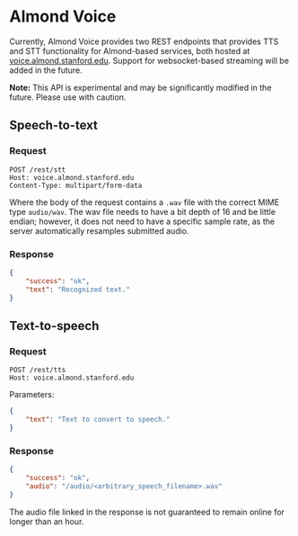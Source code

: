 # Almond Voice

Currently, Almond Voice provides two REST endpoints that provides TTS and STT functionality for Almond-based services, both hosted at [voice.almond.stanford.edu](https://voice.almond.stanford.edu). Support for websocket-based streaming will be added in the future.

**Note:** This API is experimental and may be significantly modified in the future. Please use with caution.

## Speech-to-text

### Request

```
POST /rest/stt
Host: voice.almond.stanford.edu
Content-Type: multipart/form-data
```

Where the body of the request contains a `.wav` file with the correct MIME type `audio/wav`. The wav file needs to have a bit depth of 16 and be little endian; however, it does not need to have a specific sample rate, as the server automatically resamples submitted audio.

### Response

```json
{
    "success": "ok",
    "text": "Recognized text."
}
```

## Text-to-speech

### Request

```
POST /rest/tts
Host: voice.almond.stanford.edu
```

Parameters:
```json
{
    "text": "Text to convert to speech."
}
```

### Response

```json
{
    "success": "ok",
    "audio": "/audio/<arbitrary_speech_filename>.wav"
}
```

The audio file linked in the response is not guaranteed to remain online for longer than an hour.